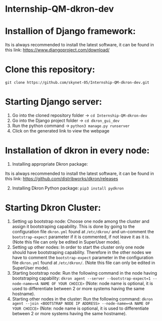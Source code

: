 # Internship-QM-dkron-dev

# Installion of Django framework:

Its is always recommended to install the latest software, it can be found in this link: https://www.djangoproject.com/download/

# Clone this repository:

`git clone https://github.com/skynet-05/Internship-QM-dkron-dev.git`

# Starting Django server:

1. Go into the cloned repository folder -> `cd Internship-QM-dkron-dev`
2. Go into the Django project folder -> `cd dkron_gui_dev`
3. Run the python command -> `python3 manage.py runserver`
4. Click on the generated link to view the webpage

# Installation of dkron in every node:

1. Installing appropriate Dkron package: 

Its is always recommended to install the latest software, it can be found in this link: https://github.com/distribworks/dkron/releases

2. Installing Dkron Python package: `pip3 install pydkron`

# Starting Dkron Cluster:

1. Setting up bootstrap node: Choose one node among the cluster and assign it bootstraping capability. This is done by going to the configuration file `dkron.yml` found at `/etc/dkron/` and un-comment the `bootstrap-expect` parameter if it is commented, if not leave it as it is. (Note this file can only be edited in SuperUser mode).
2. Setting up other nodes: In order to start the cluster only one node should have bootstraping capability. Therefore in the other nodes we have to comment the `bootstrap-expect` parameter in the configuration file `dkron.yml` found at `/etc/dkron/`. (Note this file can only be edited in SuperUser mode).
3. Starting bootstrap node: Run the following command in the node having bootstraping capability: `dkron agent --server --bootstrap-expect=1 --node-name=<A NAME OF YOUR CHOICE>` (Note: node name is optional, it is used to differentiate between 2 or more systems having the same hostname).
4. Starting other nodes in the cluster: Run the following command: `dkron agent --join <BOOTSTRAP NODE IP ADDRESS> --node-name=<A NAME OF YOUR CHOICE>` (Note: node name is optional, it is used to differentiate between 2 or more systems having the same hostname).
